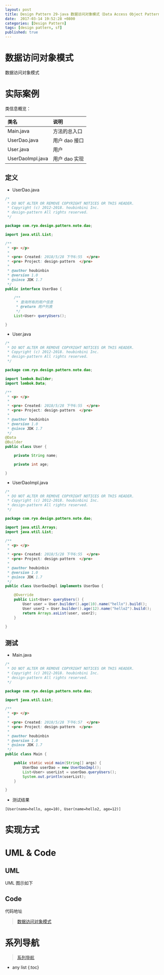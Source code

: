 ```yaml
---
layout: post
title: Design Pattern 29-java 数据访问对象模式（Data Access Object Pattern）
date:  2017-03-14 19:52:28 +0800
categories: [Design Pattern]
tags: [design pattern, sf]
published: true
---
```


# 数据访问对象模式

数据访问对象模式

# 实际案例

类信息概览：

| 类名 | 说明 |
|:----|:----|
| Main.java | 方法的总入口 |
| UserDao.java | 用户 dao 接口 |
| User.java | 用户 |
| UserDaoImpl.java | 用户 dao 实现 |

## 定义


- UserDao.java

```java
/*
 * DO NOT ALTER OR REMOVE COPYRIGHT NOTICES OR THIS HEADER.
 * Copyright (c) 2012-2018. houbinbini Inc.
 * design-pattern All rights reserved.
 */

package com.ryo.design.pattern.note.dao;

import java.util.List;

/**
 * <p> </p>
 *
 * <pre> Created: 2018/5/28 下午6:55  </pre>
 * <pre> Project: design-pattern  </pre>
 *
 * @author houbinbin
 * @version 1.0
 * @since JDK 1.7
 */
public interface UserDao {

    /**
     * 查询所有的用户信息
     * @return 用户列表
     */
    List<User> queryUsers();

}

```


- User.java

```java
/*
 * DO NOT ALTER OR REMOVE COPYRIGHT NOTICES OR THIS HEADER.
 * Copyright (c) 2012-2018. houbinbini Inc.
 * design-pattern All rights reserved.
 */

package com.ryo.design.pattern.note.dao;

import lombok.Builder;
import lombok.Data;

/**
 * <p> </p>
 *
 * <pre> Created: 2018/5/28 下午6:55  </pre>
 * <pre> Project: design-pattern  </pre>
 *
 * @author houbinbin
 * @version 1.0
 * @since JDK 1.7
 */
@Data
@Builder
public class User {

    private String name;

    private int age;

}

```


- UserDaoImpl.java

```java
/*
 * DO NOT ALTER OR REMOVE COPYRIGHT NOTICES OR THIS HEADER.
 * Copyright (c) 2012-2018. houbinbini Inc.
 * design-pattern All rights reserved.
 */

package com.ryo.design.pattern.note.dao;

import java.util.Arrays;
import java.util.List;

/**
 * <p> </p>
 *
 * <pre> Created: 2018/5/28 下午6:55  </pre>
 * <pre> Project: design-pattern  </pre>
 *
 * @author houbinbin
 * @version 1.0
 * @since JDK 1.7
 */
public class UserDaoImpl implements UserDao {

    @Override
    public List<User> queryUsers() {
        User user = User.builder().age(10).name("hello").build();
        User user2 = User.builder().age(12).name("hello2").build();
        return Arrays.asList(user, user2);
    }

}

```


## 测试

- Main.java

```java
/*
 * DO NOT ALTER OR REMOVE COPYRIGHT NOTICES OR THIS HEADER.
 * Copyright (c) 2012-2018. houbinbini Inc.
 * design-pattern All rights reserved.
 */

package com.ryo.design.pattern.note.dao;

import java.util.List;

/**
 * <p> </p>
 *
 * <pre> Created: 2018/5/28 下午6:57  </pre>
 * <pre> Project: design-pattern  </pre>
 *
 * @author houbinbin
 * @version 1.0
 * @since JDK 1.7
 */
public class Main {

    public static void main(String[] args) {
        UserDao userDao = new UserDaoImpl();
        List<User> userList = userDao.queryUsers();
        System.out.println(userList);
    }

}

```

- 测试结果

```
[User(name=hello, age=10), User(name=hello2, age=12)]
```

# 实现方式

# UML & Code

## UML

UML 图示如下

## Code

代码地址

> [数据访问对象模式](https://github.com/houbb/design-pattern/tree/master/design-pattern-note/src/main/java/com/ryo/design/pattern/note/dao)

# 系列导航

> [系列导航](https://blog.csdn.net/ryo1060732496/article/details/80214740)

* any list
{:toc}